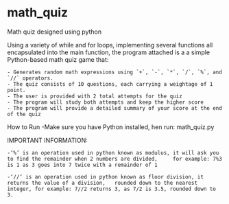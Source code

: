 # math_quiz
Math quiz designed using python

Using a variety of while and for loops, implementing several functions all encapsulated into the main function, the program attached is a 
a simple Python-based math quiz game that:

	- Generates random math expressions using `+`, `-`, `*`, `/`, `%`, and `//` operators.
	- The quiz consists of 10 questions, each carrying a weightage of 1 point.
	- The user is provided with 2 total attempts for the quiz
	- The program will study both attempts and keep the higher score
	- The program will provide a detailed summary of your score at the end of the quiz

How to Run
	-Make sure you have Python installed, hen run:
	 math_quiz.py

IMPORTANT INFORMATION:
		
	-‘%’ is an operation used in python known as modulus, it will ask you to find the remainder when 2 numbers are divided, 	for example: 7%3 is 1 as 3 goes into 7 twice with a remainder of 1

	-‘//‘ is an operation used in python known as floor division, it returns the value of a division, 	rounded down to the nearest integer, for example: 7//2 returns 3, as 7/2 is 3.5, rounded down to 3.






